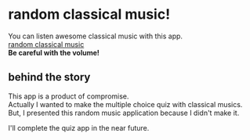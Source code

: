 # random classical music!

You can listen awesome classical music with this app.  
[random classical music](https://n20013.github.io/cmusic-quiz/)  
**Be careful with the volume!**

## behind the story

This app is a product of compromise.  
Actually I wanted to make the multiple choice quiz with classical musics.  
But, I presented this random music application because I didn't make it.  

I'll complete the quiz app in the near future.
